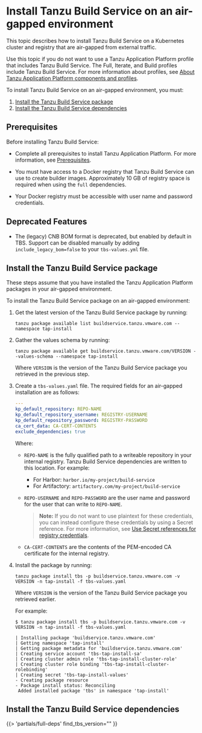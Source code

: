 # Install Tanzu Build Service on an air-gapped environment

This topic describes how to install Tanzu Build Service on a Kubernetes cluster
and registry that are air-gapped from external traffic.

Use this topic if you do not want to use a Tanzu Application Platform profile that includes
Tanzu Build Service.
The Full, Iterate, and Build profiles include Tanzu Build Service.
For more information about profiles, see [About Tanzu Application Platform components and profiles](../about-package-profiles.md).

To install Tanzu Build Service on an air-gapped environment, you must:

1. [Install the Tanzu Build Service package](#tbs-offline-install-package)
1. [Install the Tanzu Build Service dependencies](#tbs-offline-install-deps)

## <a id='tbs-prereqs'></a> Prerequisites

Before installing Tanzu Build Service:

- Complete all prerequisites to install Tanzu Application Platform.
For more information, see [Prerequisites](../prerequisites.md).

- You must have access to a Docker registry that Tanzu Build Service can use to create builder images.
Approximately 10&nbsp;GB of registry space is required when using the `full` dependencies.

- Your Docker registry must be accessible with user name and password credentials.

## <a id='DeprecatedFeatures'></a> Deprecated Features

* The (legacy) CNB BOM format is deprecated, but enabled by default in TBS. Support can be disabled manually by adding
  `include_legacy_bom=false` to your `tbs-values.yml` file.

## <a id='tbs-offline-install-package'></a> Install the Tanzu Build Service package

These steps assume that you have installed the Tanzu Application Platform packages
in your air-gapped environment.

To install the Tanzu Build Service package on an air-gapped environment:

1. Get the latest version of the Tanzu Build Service package by running:

    ```console
    tanzu package available list buildservice.tanzu.vmware.com --namespace tap-install
    ```

1. Gather the values schema by running:

    ```console
    tanzu package available get buildservice.tanzu.vmware.com/VERSION --values-schema --namespace tap-install
    ```

    Where `VERSION` is the version of the Tanzu Build Service package you retrieved in the previous step.

1. Create a `tbs-values.yaml` file. The required fields for an air-gapped installation are as follows:

    ```yaml
    ---
    kp_default_repository: REPO-NAME
    kp_default_repository_username: REGISTRY-USERNAME
    kp_default_repository_password: REGISTRY-PASSWORD
    ca_cert_data: CA-CERT-CONTENTS
    exclude_dependencies: true
    ```

    Where:

    - `REPO-NAME` is the fully qualified path to a writeable repository in your internal registry.
    Tanzu Build Service dependencies are written to this location. For example:
      - For Harbor: `harbor.io/my-project/build-service`
      - For Artifactory: `artifactory.com/my-project/build-service`

    - `REPO-USERNAME` and `REPO-PASSWORD` are the user name and password for the user that can
    write to `REPO-NAME`.

        >**Note:** If you do not want to use plaintext for these credentials, you can
        >instead configure these credentials by using a Secret reference.
        >For more information, see [Use Secret references for registry credentials](#install-secret-refs).

    - `CA-CERT-CONTENTS` are the contents of the PEM-encoded CA certificate for the internal registry.

1. Install the package by running:

    ```console
    tanzu package install tbs -p buildservice.tanzu.vmware.com -v VERSION -n tap-install -f tbs-values.yaml
    ```

    Where `VERSION` is the version of the Tanzu Build Service package you retrieved earlier.

    For example:

    ```console
    $ tanzu package install tbs -p buildservice.tanzu.vmware.com -v VERSION -n tap-install -f tbs-values.yaml

    | Installing package 'buildservice.tanzu.vmware.com'
    | Getting namespace 'tap-install'
    | Getting package metadata for 'buildservice.tanzu.vmware.com'
    | Creating service account 'tbs-tap-install-sa'
    | Creating cluster admin role 'tbs-tap-install-cluster-role'
    | Creating cluster role binding 'tbs-tap-install-cluster-rolebinding'
    | Creating secret 'tbs-tap-install-values'
    - Creating package resource
    - Package install status: Reconciling
     Added installed package 'tbs' in namespace 'tap-install'
    ```

## <a id='tbs-offline-install-deps'></a> Install the Tanzu Build Service dependencies

{{> 'partials/full-deps' find_tbs_version="" }}
